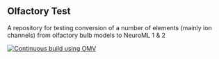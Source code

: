 ## Olfactory Test

A repository for testing conversion of a number of elements (mainly ion channels) from olfactory bulb models to NeuroML 1 & 2 

[![Continuous build using OMV](https://github.com/OpenSourceBrain/OlfactoryTest/actions/workflows/omv-ci.yml/badge.svg)](https://github.com/OpenSourceBrain/OlfactoryTest/actions/workflows/omv-ci.yml)
